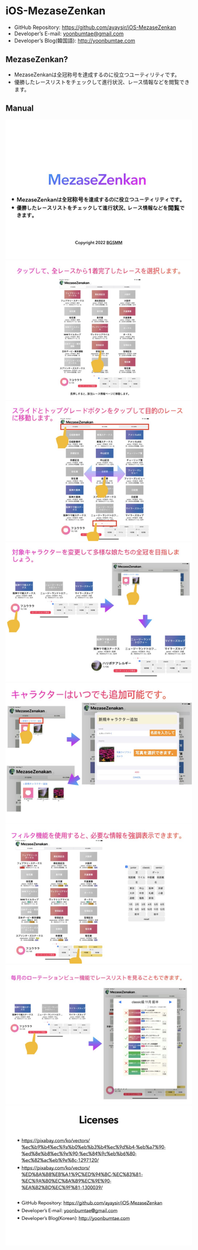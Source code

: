 # iOS-MezaseZenkan

- GitHub Repository: https://github.com/ayaysir/iOS-MezaseZenkan
- Developer’s E-mail: yoonbumtae@gmail.com
- Developer’s Blog(韓国語): http://yoonbumtae.com

## MezaseZenkan?
- MezaseZenkanは全冠称号を達成するのに役立つユーティリティです。
- 優勝したレースリストをチェックして進行状況、レース情報などを閲覧できます。

## Manual
![](MezaseZenakn%20copyright.001.jpeg)
![](MezaseZenakn%20copyright.002.jpeg)
![](MezaseZenakn%20copyright.003.jpeg)
![](MezaseZenakn%20copyright.004.jpeg)
![](MezaseZenakn%20copyright.005.jpeg)
![](MezaseZenakn%20copyright.006.jpeg)
![](MezaseZenakn%20copyright.007.jpeg)
![](MezaseZenakn%20copyright.008.jpeg)
